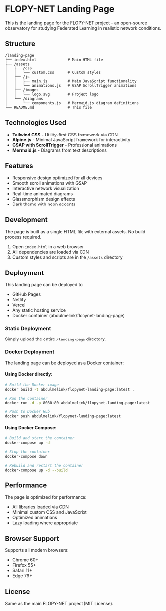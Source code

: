 # FLOPY-NET Landing Page

This is the landing page for the FLOPY-NET project - an open-source observatory for studying Federated Learning in realistic network conditions.

## Structure

```
/landing-page
├── index.html              # Main HTML file
├── /assets
│   ├── /css
│   │   └── custom.css      # Custom styles
│   ├── /js
│   │   ├── main.js         # Main JavaScript functionality
│   │   └── animations.js   # GSAP ScrollTrigger animations
│   ├── /images
│   │   └── logo.svg        # Project logo
│   └── /diagrams
│       └── components.js   # Mermaid.js diagram definitions
└── README.md               # This file
```

## Technologies Used

- **Tailwind CSS** - Utility-first CSS framework via CDN
- **Alpine.js** - Minimal JavaScript framework for interactivity
- **GSAP with ScrollTrigger** - Professional animations
- **Mermaid.js** - Diagrams from text descriptions

## Features

- Responsive design optimized for all devices
- Smooth scroll animations with GSAP
- Interactive network visualization
- Real-time animated diagrams
- Glassmorphism design effects
- Dark theme with neon accents

## Development

The page is built as a single HTML file with external assets. No build process required.

1. Open `index.html` in a web browser
2. All dependencies are loaded via CDN
3. Custom styles and scripts are in the `/assets` directory

## Deployment

This landing page can be deployed to:
- GitHub Pages
- Netlify
- Vercel
- Any static hosting service
- Docker container (abdulmelink/flopynet-landing-page)

### Static Deployment
Simply upload the entire `/landing-page` directory.

### Docker Deployment
The landing page can be deployed as a Docker container:

#### Using Docker directly:
```bash
# Build the Docker image
docker build -t abdulmelink/flopynet-landing-page:latest .

# Run the container
docker run -d -p 8080:80 abdulmelink/flopynet-landing-page:latest

# Push to Docker Hub
docker push abdulmelink/flopynet-landing-page:latest
```

#### Using Docker Compose:
```bash
# Build and start the container
docker-compose up -d

# Stop the container
docker-compose down

# Rebuild and restart the container
docker-compose up -d --build
```

## Performance

The page is optimized for performance:
- All libraries loaded via CDN
- Minimal custom CSS and JavaScript
- Optimized animations
- Lazy loading where appropriate

## Browser Support

Supports all modern browsers:
- Chrome 60+
- Firefox 55+
- Safari 11+
- Edge 79+

## License

Same as the main FLOPY-NET project (MIT License).
